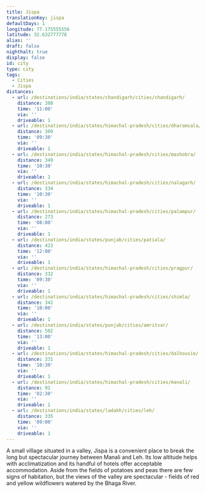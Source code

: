 ```yaml
---
title: Jispa
translationKey: jispa
defaultDays: 1
longitude: 77.175555556
latitude: 32.632777778
alias: ''
draft: false
nighthalt: true
display: false
id: city
type: city
tags:
  - Cities
  - Jispa
distances:
  - url: /destinations/india/states/chandigarh/cities/chandigarh/
    distance: 388
    time: '11:00'
    via: ''
    driveable: 1
  - url: /destinations/india/states/himachal-pradesh/cities/dharamsala/
    distance: 309
    time: '09:30'
    via: ''
    driveable: 1
  - url: /destinations/india/states/himachal-pradesh/cities/mashobra/
    distance: 349
    time: '10:30'
    via: ''
    driveable: 1
  - url: /destinations/india/states/himachal-pradesh/cities/nalagarh/
    distance: 334
    time: '10:30'
    via: ''
    driveable: 1
  - url: /destinations/india/states/himachal-pradesh/cities/palampur/
    distance: 273
    time: '08:00'
    via: ''
    driveable: 1
  - url: /destinations/india/states/punjab/cities/patiala/
    distance: 423
    time: '12:00'
    via: ''
    driveable: 1
  - url: /destinations/india/states/himachal-pradesh/cities/pragpur/
    distance: 332
    time: '09:30'
    via: ''
    driveable: 1
  - url: /destinations/india/states/himachal-pradesh/cities/shimla/
    distance: 342
    time: '10:00'
    via: ''
    driveable: 1
  - url: /destinations/india/states/punjab/cities/amritsar/
    distance: 502
    time: '13:00'
    via: ''
    driveable: 1
  - url: /destinations/india/states/himachal-pradesh/cities/dalhousie/
    distance: 331
    time: '10:30'
    via: ''
    driveable: 1
  - url: /destinations/india/states/himachal-pradesh/cities/manali/
    distance: 92
    time: '02:30'
    via: ''
    driveable: 1
  - url: /destinations/india/states/ladakh/cities/leh/
    distance: 335
    time: '09:00'
    via: ''
    driveable: 1
---
```





















































































A small village situated in a valley, Jispa is a convenient place to break the long but spectacular journey between Manali and Leh. Its low altitude helps with acclimatization and its handful of hotels offer acceptable accommodation. Aside from the fields of potatoes and peas there are few signs of habitation, but the views of the valley are spectacular - fields of red and yellow wildflowers watered by the Bhaga River.  